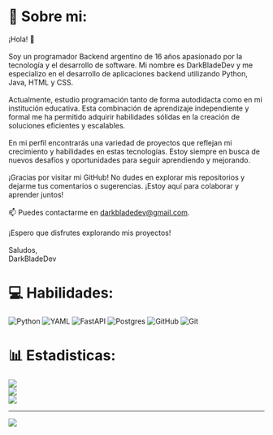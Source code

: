 # 💫 Sobre mi:
¡Hola! 👋<br><br>Soy un programador Backend argentino de 16 años apasionado por la tecnología y el desarrollo de software. Mi nombre es DarkBladeDev y me especializo en el desarrollo de aplicaciones backend utilizando Python, Java, HTML y CSS.<br><br>Actualmente, estudio programación tanto de forma autodidacta como en mi institución educativa. Esta combinación de aprendizaje independiente y formal me ha permitido adquirir habilidades sólidas en la creación de soluciones eficientes y escalables.<br><br>En mi perfil encontrarás una variedad de proyectos que reflejan mi crecimiento y habilidades en estas tecnologías. Estoy siempre en busca de nuevos desafíos y oportunidades para seguir aprendiendo y mejorando.<br><br>¡Gracias por visitar mi GitHub! No dudes en explorar mis repositorios y dejarme tus comentarios o sugerencias. ¡Estoy aquí para colaborar y aprender juntos!<br><br>📫 Puedes contactarme en darkbladedev@gmail.com.<br><br>¡Espero que disfrutes explorando mis proyectos!<br><br>Saludos,<br>DarkBladeDev


# 💻 Habilidades:
![Python](https://img.shields.io/badge/python-3670A0?style=for-the-badge&logo=python&logoColor=ffdd54) ![YAML](https://img.shields.io/badge/yaml-%23ffffff.svg?style=for-the-badge&logo=yaml&logoColor=151515) ![FastAPI](https://img.shields.io/badge/FastAPI-005571?style=for-the-badge&logo=fastapi) ![Postgres](https://img.shields.io/badge/postgres-%23316192.svg?style=for-the-badge&logo=postgresql&logoColor=white) ![GitHub](https://img.shields.io/badge/github-%23121011.svg?style=for-the-badge&logo=github&logoColor=white) ![Git](https://img.shields.io/badge/git-%23F05033.svg?style=for-the-badge&logo=git&logoColor=white)
# 📊 Estadisticas:
![](https://github-readme-stats.vercel.app/api?username=DarkBladeDev&theme=radical&hide_border=false&include_all_commits=false&count_private=false)<br/>
![](https://github-readme-streak-stats.herokuapp.com/?user=DarkBladeDev&theme=radical&hide_border=false)<br/>
![](https://github-readme-stats.vercel.app/api/top-langs/?username=DarkBladeDev&theme=radical&hide_border=false&include_all_commits=false&count_private=false&layout=compact)

---
[![](https://visitcount.itsvg.in/api?id=DarkBladeDev&icon=0&color=0)](https://visitcount.itsvg.in)
